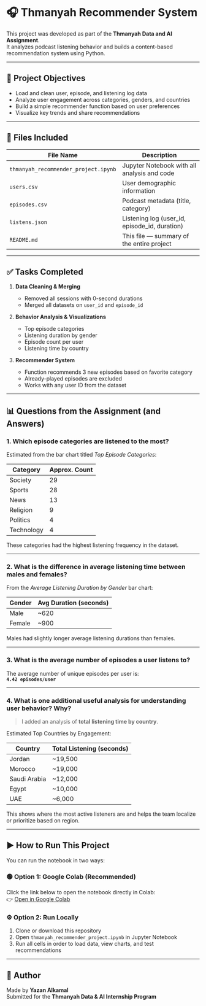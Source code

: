 # 🎧 Thmanyah Recommender System

This project was developed as part of the **Thmanyah Data and AI Assignment**.  
It analyzes podcast listening behavior and builds a content-based recommendation system using Python.

---

## 🎯 Project Objectives

- Load and clean user, episode, and listening log data
- Analyze user engagement across categories, genders, and countries
- Build a simple recommender function based on user preferences
- Visualize key trends and share recommendations

---

## 📁 Files Included

| File Name                         | Description                                 |
|----------------------------------|---------------------------------------------|
| `thmanyah_recommender_project.ipynb` | Jupyter Notebook with all analysis and code |
| `users.csv`                      | User demographic information                |
| `episodes.csv`                   | Podcast metadata (title, category)          |
| `listens.json`                   | Listening log (user_id, episode_id, duration) |
| `README.md`                      | This file — summary of the entire project   |

---

## ✅ Tasks Completed

1. **Data Cleaning & Merging**
   - Removed all sessions with 0-second durations
   - Merged all datasets on `user_id` and `episode_id`

2. **Behavior Analysis & Visualizations**
   - Top episode categories
   - Listening duration by gender
   - Episode count per user
   - Listening time by country

3. **Recommender System**
   - Function recommends 3 new episodes based on favorite category
   - Already-played episodes are excluded
   - Works with any user ID from the dataset

---

## 📊 Questions from the Assignment (and Answers)

### 1. **Which episode categories are listened to the most?**

Estimated from the bar chart titled *Top Episode Categories*:

| Category      | Approx. Count |
|---------------|----------------|
| Society      | 29            |
| Sports    | 28            |
| News       | 13            |
| Religion      | 9             |
| Politics       | 4             |
| Technology       | 4             |

These categories had the highest listening frequency in the dataset.

---

### 2. **What is the difference in average listening time between males and females?**

From the *Average Listening Duration by Gender* bar chart:

| Gender  | Avg Duration (seconds) |
|---------|------------------------|
| Male    | ~620                   |
| Female  | ~900                   |

Males had slightly longer average listening durations than females.

---

### 3. **What is the average number of episodes a user listens to?**

The average number of unique episodes per user is:  
**`4.42 episodes/user`**

---

### 4. **What is one additional useful analysis for understanding user behavior? Why?**

> I added an analysis of **total listening time by country**.

Estimated Top Countries by Engagement:

| Country         | Total Listening (seconds) |
|------------------|---------------------------|
| Jordan     | ~19,500                   |
| Morocco           | ~19,000                    |
| Saudi Arabia            | ~12,000                    |
| Egypt          | ~10,000                    |
| UAE          | ~6,000                    |

This shows where the most active listeners are and helps the team localize or prioritize based on region.

---

## ▶️ How to Run This Project

You can run the notebook in two ways:

### 🟢 Option 1: Google Colab (Recommended)
Click the link below to open the notebook directly in Colab:  
👉 [Open in Google Colab](https://colab.research.google.com/drive/1FcRtHNy4gAWQ2hFmAkpo8iZw5HS6U5uL?usp=sharing)

### ⚙️ Option 2: Run Locally
1. Clone or download this repository
2. Open `thmanyah_recommender_project.ipynb` in Jupyter Notebook
3. Run all cells in order to load data, view charts, and test recommendations

---

## 👤 Author

Made by **Yazan Alkamal**  
Submitted for the **Thmanyah Data & AI Internship Program**


